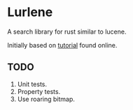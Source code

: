 # Lurlene 

A search library for rust similar to lucene.

Initially based on [tutorial](https://evanxg852000.github.io/tutorial/rust/data/structure/2020/04/09/inverted-index-simple-yet-powerful-ds.html) found online.

## TODO

1. Unit tests.
2. Property tests. 
3. Use roaring bitmap. 
